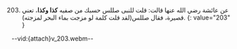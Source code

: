 203. عن عائشة رضي الله عنها قالت: قلت للنبى صللس حسبك من صفيه **كذا وكذا**، تعني قصيرة، فقال صللس(لقد قلت كلمة لو مزجت بماء البحر لمزجته).
{: value="203" }

--vid:{attach}v_203.webm--
